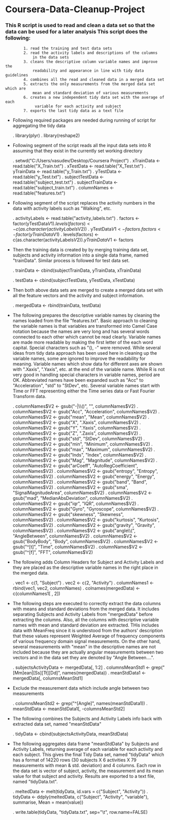 Coursera-Data-Cleanup-Project
=============================

### This R script is used to read and clean a data set so that the data can be used for a later analysis This script does the following:
			1. read the training and test data sets
			2. read the activity labels and descriptions of the columns
				in the data sets
			3. cleans the descriptive column variable names and improve the
				readability and appearance in line with tidy data guidelines
			4. combines all the read and cleaned data in a merged data set
			5. extracts the only measurements from the merged data set which are 
				mean and standard deviation of various measurements  
			6. creates a new independent tidy data set with the average of each
				 variable for each activity and subject
			7. exports the last tidy data as a text file 

* Following required packages are needed during running of script for aggregating the tidy data

	. library(plyr)
	. library(reshape2)

* Following segment of the script reads all the input data sets into R assuming that they exist in the 	  currently set working directory

	. setwd("C:/Users/vasudev/Desktop/Coursera Project")
	. xTrainData <- read.table("X_Train.txt")
	. xTestData <- read.table("X_Test.txt")
	. yTrainData <- read.table("y_Train.txt")
	. yTestData <- read.table("y_Test.txt")
	. subjectTestData <- read.table("subject_test.txt")
	. subjectTrainData <- read.table("subject_train.txt")
	. columnNames <- read.table("features.txt")			

* Following segment of the script replaces the activity numbers in the data with activity labels such as "Walking", etc.

	. activityLabels <- read.table("activity_labels.txt")
	. factors <- factor(yTestData$V1)
	. levels(factors) <- c(as.character(activityLabels$V2))
	. yTestData$V1 <- factors
	. factors <- factor(yTrainData$V1)
	. levels(factors) <- c(as.character(activityLabels$V2))
	. yTrainData$V1 <- factors

* Then the training data is created by by merging training data set, subjects and activity information into a single data frame, named "trainData". Similar process is followed for test data set.

	. trainData <- cbind(subjectTrainData, yTrainData, xTrainData)

	. testData <- cbind(subjectTestData, yTestData, xTestData)

* Then both above data sets are merged to create a merged data set with all the feature vectors and the activity and subject information. 

	. mergedData <- rbind(trainData, testData)
	
* The following prepares the descriptive variable names by cleaning the names loaded from the file "features.txt". Basic approach to cleaning the variable names is that variables are transformed into Camel Case notation because the names are very long and has several words connected to each other which cannot be read clearly. Variable names are made more readable by making the first letter of the each word
capital. Special characters such as "(), -" were removed. While several ideas from tidy data approach has been used here in cleaning	up the variable names, some are ignored to improve the readability for meaning. Variable names which show data for different axes are shown with ".Xaxis", ".Yaxis", etc. at the end of the variable name. While R is not very good in handling special characters in variable names, period are OK. Abbreviated names have been expanded such as "Acc" to "Acceleration", "std" to "StDev", etc. Several variable names start with Time or FFT representing either the Time series data or Fast Fourier Transform data.

	. columnNames$V2 <- gsub("-|\\()", "", columnNames$V2)
	. columnNames$V2 <- gsub("Acc", "Acceleration", columnNames$V2)
	. columnNames$V2 <- gsub("mean", "Mean", columnNames$V2)
	. columnNames$V2 <- gsub("X", ".Xaxis", columnNames$V2)
	. columnNames$V2 <- gsub("Y", ".Yaxis", columnNames$V2)
	. columnNames$V2 <- gsub("Z", ".Zaxis", columnNames$V2)
	. columnNames$V2 <- gsub("std", "StDev", columnNames$V2)
	. columnNames$V2 <- gsub("min", "Minimum", columnNames$V2)
	. columnNames$V2 <- gsub("max", "Maximum", columnNames$V2)
	. columnNames$V2 <- gsub("Inds", "Index", columnNames$V2)
	. columnNames$V2 <- gsub("Mag", "Magnitude", columnNames$V2)
	. columnNames$V2 <- gsub("arCoeff", "AutoRegCoefficient", columnNames$V2)
	. columnNames$V2 <- gsub("entropy", "Entropy", columnNames$V2)
	. columnNames$V2 <- gsub("energy", "Energy", columnNames$V2)
	. columnNames$V2 <- gsub("band", "Band", columnNames$V2)
	. columnNames$V2 <- gsub("sma", "SignalMagnitudeArea", columnNames$V2)
	. columnNames$V2 <- gsub("mad", "MedianAbsDeviation", columnNames$V2)
	. columnNames$V2 <- gsub("iqr", "IQR", columnNames$V2)
	. columnNames$V2 <- gsub("Gyro", "Gyroscope", columnNames$V2)
	. columnNames$V2 <- gsub("skewness", "Skewness", columnNames$V2)
	. columnNames$V2 <- gsub("kurtosis", "Kurtosis", columnNames$V2)
	. columnNames$V2 <- gsub("gravity", "Gravity", columnNames$V2)
	. columnNames$V2 <- gsub("angle\\(", "AngleBetween", columnNames$V2)
	. columnNames$V2 <- gsub("BodyBody", "Body", columnNames$V2)
	. columnNames$V2 <- gsub("^[t]", "Time", columnNames$V2)
	. columnNames$V2 <- gsub("^[f]", "FFT", columnNames$V2)

* The following adds Column Headers for Subject and Activity Labels and they are placed as the descriptive variable names in the right place in the merged data.

	. vec1 <- c(1, "Subject")
	. vec2 <- c(2, "Activity")
	. columnNames1 <- rbind(vec1, vec2, columnNames)
	. colnames(mergedData) <- c(columnNames1[ , 2])

* The following steps are executed to correctly extract the data columns with means and standard deviations from the merged data. It includes separating Subjects and Activity Labels from "mergedData" before extracting the columns. Also, all the columns with descriptive variable names with mean and standard deviation are extracted. THis includes data with MeanFreq since it is understood from the authors' description that these values represent Weighted Average of frequency components of various frequency domain signal measurements. On the other hand, several measurements with "mean" in the descriptive names are not included because they are actually angular measurements between two vectors and in the data set they are denoted by "Angle Between....". 

	. subjectsActivityData <- mergedData[, 1:2]
	. columnsMeanStd1 <- grep("[Mm]ean|[Ss][Tt][Dd]", names(mergedData))
	. meanStdData1 <- mergedData[, columnsMeanStd1]

* Exclude the measurement data which include angle between two measurements

	. columnsMeanStd2 <- grep("^[Angle]", names(meanStdData1))
	. meanStdData <- meanStdData1[, -columnsMeanStd2]

* The following combines the Subjects and Activity Labels info back with extracted data set, named "meanStdData"

	. tidyData <- cbind(subjectsActivityData, meanStdData)
  
* The following aggregates data frame "meanStdData" by Subjects and Activity Labels, returning average of each variable for each activity and each subject. This gives the final Tidy Data set, named "tidyData" which has a format of 14220 rows (30 subjects X 6 activities X 79 measurements with mean & std. deviation) and 4 columns. Each row in the data set is vector of subject, activity, the measurement and its mean value for that subject and activity. Results are exported to a text file, named "tidyData.txt".   

	. meltedData <- melt(tidyData, id.vars = c("Subject", "Activity"))
	. tidyData <- ddply(meltedData, c("Subject", "Activity", "variable"), summarise, Mean = mean(value))

	. write.table(tidyData, "tidyData.txt", sep="\t", row.name=FALSE)